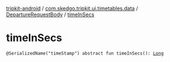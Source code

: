 [tripkit-android](../../index.md) / [com.skedgo.tripkit.ui.timetables.data](../index.md) / [DepartureRequestBody](index.md) / [timeInSecs](./time-in-secs.md)

# timeInSecs

`@SerializedName("timeStamp") abstract fun timeInSecs(): `[`Long`](https://kotlinlang.org/api/latest/jvm/stdlib/kotlin/-long/index.html)